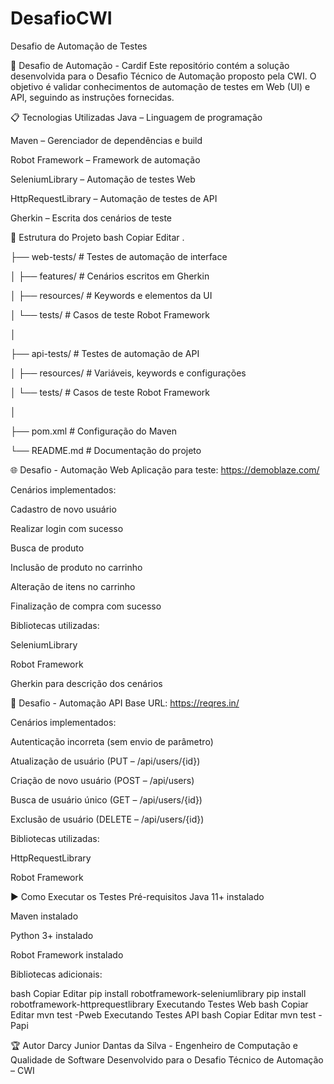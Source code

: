 # DesafioCWI
Desafio de Automação de Testes

🧪 Desafio de Automação - Cardif
Este repositório contém a solução desenvolvida para o Desafio Técnico de Automação proposto pela CWI.
O objetivo é validar conhecimentos de automação de testes em Web (UI) e API, seguindo as instruções fornecidas.

📋 Tecnologias Utilizadas
Java – Linguagem de programação

Maven – Gerenciador de dependências e build

Robot Framework – Framework de automação

SeleniumLibrary – Automação de testes Web

HttpRequestLibrary – Automação de testes de API

Gherkin – Escrita dos cenários de teste

📂 Estrutura do Projeto
bash
Copiar
Editar
.

├── web-tests/            # Testes de automação de interface

│   ├── features/         # Cenários escritos em Gherkin

│   ├── resources/        # Keywords e elementos da UI

│   └── tests/            # Casos de teste Robot Framework

│

├── api-tests/            # Testes de automação de API

│   ├── resources/        # Variáveis, keywords e configurações

│   └── tests/            # Casos de teste Robot Framework

│

├── pom.xml               # Configuração do Maven

└── README.md             # Documentação do projeto

🌐 Desafio - Automação Web
Aplicação para teste: https://demoblaze.com/

Cenários implementados:

Cadastro de novo usuário

Realizar login com sucesso

Busca de produto

Inclusão de produto no carrinho

Alteração de itens no carrinho

Finalização de compra com sucesso

Bibliotecas utilizadas:

SeleniumLibrary

Robot Framework

Gherkin para descrição dos cenários

🔗 Desafio - Automação API
Base URL: https://reqres.in/

Cenários implementados:

Autenticação incorreta (sem envio de parâmetro)

Atualização de usuário (PUT – /api/users/{id})

Criação de novo usuário (POST – /api/users)

Busca de usuário único (GET – /api/users/{id})

Exclusão de usuário (DELETE – /api/users/{id})

Bibliotecas utilizadas:

HttpRequestLibrary

Robot Framework

▶️ Como Executar os Testes
Pré-requisitos
Java 11+ instalado

Maven instalado

Python 3+ instalado

Robot Framework instalado

Bibliotecas adicionais:

bash
Copiar
Editar
pip install robotframework-seleniumlibrary
pip install robotframework-httprequestlibrary
Executando Testes Web
bash
Copiar
Editar
mvn test -Pweb
Executando Testes API
bash
Copiar
Editar
mvn test -Papi


🏆 Autor
Darcy Junior Dantas da Silva - Engenheiro de Computação e Qualidade de Software
Desenvolvido para o Desafio Técnico de Automação – CWI
